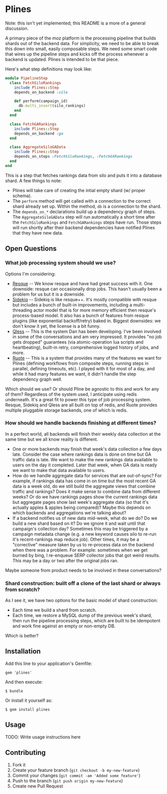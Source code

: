 # Plines

Note: this isn't yet implemented; this README is a more of a general
discussion.

A primary piece of the moz platform is the processing pipeline that
builds shards out of the backend data. For simplicity, we need to be
able to break this down into small, easily composable steps. We need
some smart code that wires up the pipeline steps and kicks off the
process whenever a backend is updated. Plines is intended to be that
piece.

Here's what step definitions may look like:

``` ruby
module PipelineStep
  class FetchSiloRankings
    include Plines::Step
    depends_on_backend :silo

    def perform(campaign_id)
      db.multi_insert(silo_rankings)
    end
  end

  class FetchGARankings
    include Plines::Step
    depends_on_backend :ga
  end

  class AggregateSiloGAData
    include Plines::Step
    depends_on_steps :FetchSiloRankings, :FetchGARankings
  end
end
```

This is a step that fetches rankings data from silo and puts it into a
database shard. A few things to note:

* Plines will take care of creating the intial empty shard (w/ proper schema).
* The `perform` method will get called with a connection to the correct
  shard already set up.  Within the method, `db` is a connection to the
  shard.
* The `depends_on_*` declarations build up a dependency graph of steps.
  The `AggregateSiloGAData` step will run automatically a short time
  after the `FetchSiloRankings` and `FetchGARankings` steps have run.
  Those steps will run shortly after their backend dependencies have
  notified Plines that they have new data.

## Open Questions

### What job processing system should we use?

Options I'm considering:

* [Resque](https://github.com/defunkt/resque) -- We know resque and have
  had great success with it. One downside: resque can occasionally drop
  jobs. This hasn't usually been a problem for us but it is a downside.
* [Sidekiq](https://github.com/mperham/sidekiq) -- Sidekiq is like
  resque++. It's mostly compatible with resque but includes a bunch of
  built-in improvements, including a multi-threading actor model that is
  for more memory efficient then resque's process-based model. It also
  has a bunch of features from resque plugins (like exponential
  backoff/retry) baked in. Biggest downsides: we don't know it yet, the
  license is a bit funny.
* [Qless](https://github.com/seomoz/qless) -- This is the system Dan has
  been developing.  I've been involved in some of the conversations and
  am very impressed.  It provides "no job gets dropped" guarantees (via
  atomic-operation lua scripts and heartbeating), built-in retry,
  comprehensive logged history of jobs, and more.
* [Ruote](http://ruote.rubyforge.org/) -- This is a system that provides
  many of the features we want for Plines (defining workflows from
  composite steps, running steps in parallel, defining timeouts, etc). I
  played with it for most of a day, and while it had many features we
  want, it didn't handle the step dependency graph well.

Which should we use?  Or should Pline be agnostic to this and work for
any of them? Regardless of the system used, I anticipate using redis
underneath. It's a great fit to power this type of job processing
system. Resque, Sidekiq and Qless are all built on top of redis, and
Ruote provides multiple pluggable storage backends, one of which is
redis.

### How should we handle backends finishing at different times?

In a perfect world, all backends will finish their weekly data
collection at the same time but we all know reality is different.

* One or more backends may finish that week's data collection a few days
  late.  Consider the case where rankings data is done on time but GA
  traffic data is late. We want to make the new rankings data available
  to users on the day it completed. Later that week, when GA data is
  ready we want to make that data available to users.
* How do we handle aggregate data for services that are out-of-sync? For
  example, if rankings data has come in on time but the most recent GA
  data is a week old, do we still build the aggregate views that combine
  traffic and rankings? Does it make sense to combine data from
  different weeks? Or do we have rankings pages show the current
  rankings data but aggregate pages show last week's aggregate data (so
  that it's actually apples & apples being compared)? Maybe this depends
  on which backends and aggregations we're talking about?
* If a backend notifies us of new data mid-week, what do we do?  Do we
  build a new shard based on it?  Do we ignore it and wait until that
  campaign's collection day? Sometimes this may be triggered by a
  campaign metadata change (e.g. a new keyword causes silo to re-run it's
  recent-rankings map reduce job). Other times, it may be a "corrective"
  measure taken by us to re-process data on the backend when there was a
  problem. For example: sometimes when we get burned by bing, I
  re-enqueue SERP collector jobs that got weird results.  This may be a
  day or two after the original jobs ran.

Maybe someone from product needs to be involved in these conversations?

### Shard construction: built off a clone of the last shard or always from scratch?

As I see it, we have two options for the basic model of shard construction:

* Each time we build a shard from scratch.
* Each time, we restore a MySQL dump of the previous week's shard, then
  run the pipeline processing steps, which are built to be idempotent
  and work fine against an empty or non-empty DB.

Which is better?

## Installation

Add this line to your application's Gemfile:

    gem 'plines'

And then execute:

    $ bundle

Or install it yourself as:

    $ gem install plines

## Usage

TODO: Write usage instructions here

## Contributing

1. Fork it
2. Create your feature branch (`git checkout -b my-new-feature`)
3. Commit your changes (`git commit -am 'Added some feature'`)
4. Push to the branch (`git push origin my-new-feature`)
5. Create new Pull Request

